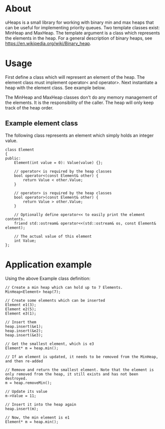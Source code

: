# About
uHeaps is a small library for working with binary min and max heaps that can be useful for implementing priority queues. Two template classes exist: MinHeap and MaxHeap. The template argument is a class which represents the elements in the heap. For a general description of binary heaps, see https://en.wikipedia.org/wiki/Binary_heap.

# Usage
First define a class which will represent an element of the heap. The element class must implement operator< and operator>.
Next instantiate a heap with the element class. See example below.

The MinHeap and MaxHeap classes don't do any memory management of the elements. It is the responsibility of the caller. The heap will only keep track of the heap order.

## Example element class
The following class represents an element which simply holds an integer value.

    class Element
    {
    public:
        Element(int value = 0): Value(value) {};

        // operator< is required by the heap classes
        bool operator<(const Element& other) {
            return Value < other.Value;
        }

        // operator> is required by the heap classes
        bool operator>(const Element& other) {
            return Value > other.Value;
        }
       
        // Optionally define operator<< to easily print the element contents.
        friend std::ostream& operator<<(std::ostream& os, const Element& element);

        // The actual value of this element
        int Value;
    };


# Application example
Using the above Example class definition:

    // Create a min heap which can hold up to 7 Elements.
    MinHeap<Element> heap(7);

    // Create some elements which can be inserted
    Element e1(3);
    Element e2(5);
    Element e3(1);

    // Insert them
    heap.insert(&e1);
    heap.insert(&e2);
    heap.insert(&e3);

    // Get the smallest element, which is e3
    Element* m = heap.min();

    // If an element is updated, it needs to be removed from the MinHeap, and then re-added 

    // Remove and return the smallest element. Note that the element is only removed from the heap, it still exists and has not been destroyed.
    m = heap.removeMin();

    // Update its value
    m->Value = 11;

    // Insert it into the heap again
    heap.insert(m);

    // Now, the min element is e1
    Element* m = heap.min();
